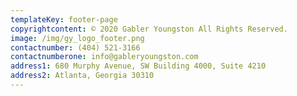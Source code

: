 ```yaml
---
templateKey: footer-page
copyrightcontent: © 2020 Gabler Youngston All Rights Reserved.
image: /img/gy_logo_footer.png
contactnumber: (404) 521-3166
contactnumberone: info@gableryoungston.com
address1: 680 Murphy Avenue, SW Building 4000, Suite 4210
address2: Atlanta, Georgia 30310
---
```

